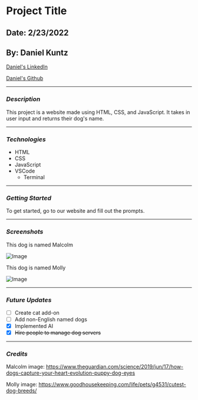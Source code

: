 # Project Title

## Date: 2/23/2022

## By: Daniel Kuntz

[Daniel's LinkedIn](https://www.linkedin.com/in/daniel-kuntz-09a036207/)

[Daniel's Github](https://github.com/kuntzd99)

---

### **_Description_**

This project is a website made using HTML, CSS, and JavaScript. It takes in user input and returns their dog's name.

---

### **_Technologies_**

- HTML
- CSS
- JavaScript
- VSCode
  - Terminal

---

### **_Getting Started_**

To get started, go to our website and fill out the prompts.

---

### **_Screenshots_**

This dog is named Malcolm

![Image](https://i.guim.co.uk/img/media/fe1e34da640c5c56ed16f76ce6f994fa9343d09d/0_174_3408_2046/master/3408.jpg?width=1200&height=1200&quality=85&auto=format&fit=crop&s=67773a9d419786091c958b2ad08eae5e)

This dog is named Molly

![Image](https://hips.hearstapps.com/hmg-prod.s3.amazonaws.com/images/dog-puppy-on-garden-royalty-free-image-1586966191.jpg?crop=0.752xw:1.00xh;0.175xw,0&resize=640:*)

---

### **_Future Updates_**

- [ ] Create cat add-on
- [ ] Add non-English named dogs
- [x] Implemented AI
- [x] ~~Hire people to manage dog servers~~

---

### **_Credits_**

Malcolm image: https://www.theguardian.com/science/2019/jun/17/how-dogs-capture-your-heart-evolution-puppy-dog-eyes

Molly image: https://www.goodhousekeeping.com/life/pets/g4531/cutest-dog-breeds/
